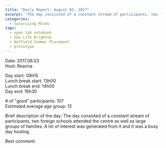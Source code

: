 ```yaml
---
title: "Daily Report: August 03, 2017"
excerpt: "The day consisted of a constant stream of participants, two foreign schools attended the centre as well as large groups of families. "
categories:
  - Surprising Minds
tags:
  - open lab notebook
  - Sea Life Brighton
  - Nuffield Summer Placement
  - prototype
---
```


Date: 2017.08.03  
Host: Reanna 

Day start: 09h15    
Lunch break start: 13h00  
Lunch break end: 14h00  
Day end: 16h30  

\# of "good" participants: 107  
Estimated average age group: 12

Brief description of the day: The day consisted of a constant stream of participants, two foreign schools attended the centre as well as large groups of families. A lot of interest was generated from it and it was a busy day hosting.

Best comment:

